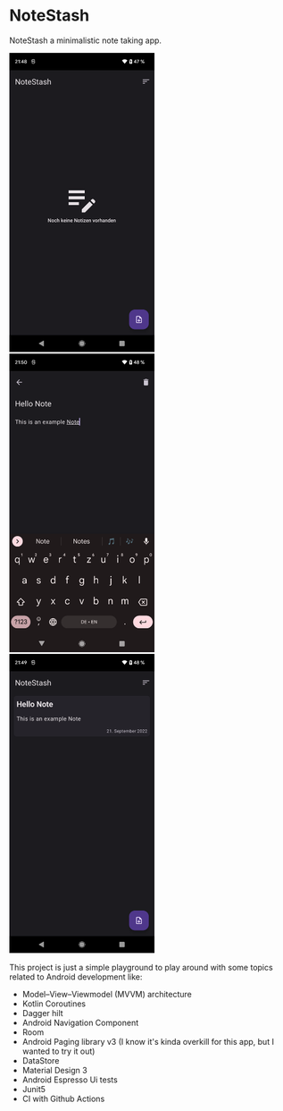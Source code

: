 # NoteStash
NoteStash a minimalistic note taking app.


<img src="/screenshots/note_list_empty_screen.png" width="260">&emsp;<img src="/screenshots/add_note_screen.png" width="260">&emsp;<img src="/screenshots/note_list_screen.png" width="260">



This project is just a simple playground to play around with some topics related to Android development like: 
- Model–View–Viewmodel (MVVM) architecture
- Kotlin Coroutines
- Dagger hilt
- Android Navigation Component
- Room
- Android Paging library v3 (I know it's kinda overkill for this app, but I wanted to try it out)
- DataStore
- Material Design 3
- Android Espresso Ui tests
- Junit5
- CI with Github Actions
